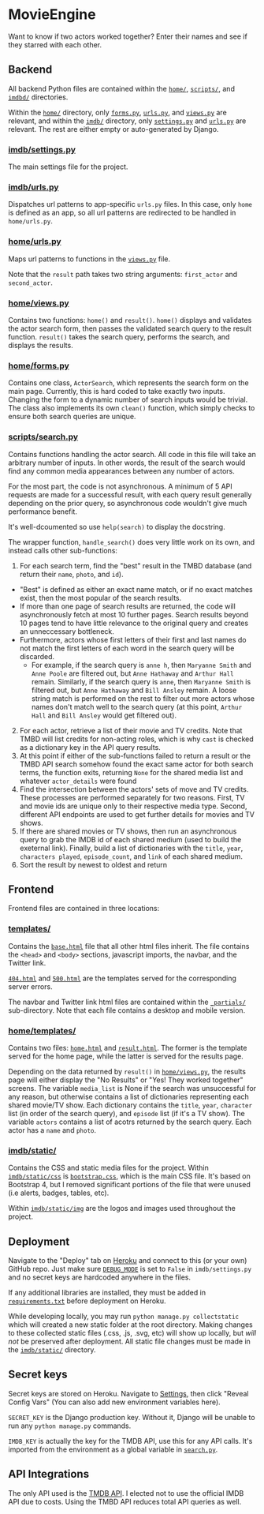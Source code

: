 # MovieEngine

Want to know if two actors worked together? Enter their names and see if they starred with each other.

## Backend

All backend Python files are contained within the [`home/`](https://github.com/sfergusond/imdb/tree/master/home), [`scripts/`](https://github.com/sfergusond/imdb/tree/master/home), and [`imdbd/`](https://github.com/sfergusond/imdb/tree/master/home) directories.

Within the [`home/`](https://github.com/sfergusond/imdb/tree/master/home) directory, only [`forms.py`](https://github.com/sfergusond/imdb/blob/master/home/forms.py), [`urls.py`](https://github.com/sfergusond/imdb/blob/master/home/urls.py), and [`views.py`](https://github.com/sfergusond/imdb/blob/master/home/views.py) are relevant, and within the [`imdb/`](https://github.com/sfergusond/imdb/tree/master/imdb) directory, only [`settings.py`](https://github.com/sfergusond/imdb/blob/master/imdb/settings.py) and [`urls.py`](https://github.com/sfergusond/imdb/blob/master/imdb/urls.py) are relevant. The rest are either empty or auto-generated by Django.

### [imdb/settings.py](https://github.com/sfergusond/imdb/blob/master/imdb/settings.py)

The main settings file for the project.

### [imdb/urls.py](https://github.com/sfergusond/imdb/blob/master/imdb/urls.py)

Dispatches url patterns to app-specific `urls.py` files. In this case, only `home` is defined as an app, so all url patterns are redirected to be handled in `home/urls.py`.

### [home/urls.py](https://github.com/sfergusond/imdb/blob/master/home/urls.py)

Maps url patterns to functions in the [`views.py`](https://github.com/sfergusond/imdb/blob/master/home/views.py) file. 

Note that the `result` path takes two string arguments: `first_actor` and `second_actor`.

### [home/views.py](https://github.com/sfergusond/imdb/blob/master/home/views.py)

Contains two functions: `home()` and `result()`.
`home()` displays and validates the actor search form, then passes the validated search query to the result function. 
`result()` takes the search query, performs the search, and displays the results.

### [home/forms.py](https://github.com/sfergusond/imdb/blob/master/home/forms.py)

Contains one class, `ActorSearch`, which represents the search form on the main page. Currently, this is hard coded to take exactly two inputs. Changing the form to a dynamic number of search inputs would be trivial. The class also implements its own `clean()` function, which simply checks to ensure both search queries are unique.

### [scripts/search.py](https://github.com/sfergusond/imdb/blob/master/scripts/search.py)

Contains functions handling the actor search. All code in this file will take an arbitrary number of inputs. In other words, the result of the search would find any common media appearances between any number of actors.

For the most part, the code is not asynchronous. A minimum of 5 API requests are made for a successful result, with each query result generally depending on the prior query, so asynchronous code wouldn't give much performance benefit. 

It's well-dcoumented so use `help(search)` to display the docstring.

The wrapper function, `handle_search()` does very little work on its own, and instead calls other sub-functions:
1. For each search term, find the "best" result in the TMBD database (and return their `name`, `photo`, and `id`). 
  - "Best" is defined as either an exact name match, or if no exact matches exist, then the most popular of the search results. 
  - If more than one page of search results are returned, the code will asynchronously fetch at most 10 further pages. Search results beyond 10 pages tend to have little relevance to the original query and creates an unneccessary bottleneck. 
  - Furthermore, actors whose first letters of their first and last names do not match the first letters of each word in the search query will be discarded.
    - For example, if the search query is `anne h`, then `Maryanne Smith` and `Anne Poole` are filtered out, but `Anne Hathaway` and `Arthur Hall` remain. Similarly, if the search query is `anne`, then `Maryanne Smith` is filtered out, but `Anne Hathaway` and `Bill Ansley` remain. A loose string match is performed on the rest to filter out more actors whose names don't match well to the search query (at this point, `Arthur Hall` and `Bill Ansley` would get filtered out).
2. For each actor, retrieve a list of their movie and TV credits. Note that TMBD will list credits for non-acting roles, which is why `cast` is checked as a dictionary key in the API query results.
3. At this point if either of the sub-functions failed to return a result or the TMBD API search somehow found the exact same actor for both search terms, the function exits, returning `None` for the shared media list and whatever `actor_details` were found
3. Find the intersection between the actors' sets of move and TV credits. These processes are performed separately for two reasons. First, TV and movie ids are unique only to their respective media type. Second, different API endpoints are used to get further details for movies and TV shows.
4. If there are shared movies or TV shows, then run an asynchronous query to grab the IMDB id of each shared medium (used to build the exeternal link). Finally, build a list of dictionaries with the `title`, `year`, `characters played`, `episode_count`, and `link` of each shared medium.
5. Sort the result by newest to oldest and return

## Frontend

Frontend files are contained in three locations:

### [templates/](https://github.com/sfergusond/imdb/tree/master/templates)

Contains the [`base.html`](https://github.com/sfergusond/imdb/blob/master/templates/base.html) file that all other html files inherit. The file contains the `<head>` and `<body>` sections, javascript imports, the navbar, and the Twitter link.

[`404.html`](https://github.com/sfergusond/imdb/blob/master/templates/404.html) and [`500.html`](https://github.com/sfergusond/imdb/blob/master/templates/500.html) are the templates served for the corresponding server errors.

The navbar and Twitter link html files are contained within the [`_partials/`](https://github.com/sfergusond/imdb/tree/master/templates/_partials) sub-directory. Note that each file contains a desktop and mobile version.

### [home/templates/](https://github.com/sfergusond/imdb/tree/master/home/templates)

Contains two files: [`home.html`](https://github.com/sfergusond/imdb/blob/master/home/templates/home.html) and [`result.html`](https://github.com/sfergusond/imdb/blob/master/home/templates/result.html). The former is the template served for the home page, while the latter is served for the results page. 

Depending on the data returned by `result()` in [`home/views.py`](https://github.com/sfergusond/imdb/blob/master/home/views.py), the results page will either display the "No Results" or "Yes! They worked together" screens. The variable `media_list` is None if the search was unsuccessful for any reason, but otherwise contains a list of dictionaries representing each shared movie/TV show. Each dictionary contains the `title`, `year`, `character` list (in order of the search query), and `episode` list (if it's a TV show). The variable `actors` contains a list of acotrs returned by the search query. Each actor has a `name` and `photo`.

### [imdb/static/](https://github.com/sfergusond/imdb/tree/master/imdb/static)

Contains the CSS and static media files for the project. Within [`imdb/static/css`](https://github.com/sfergusond/imdb/tree/master/imdb/static/css) is [`bootstrap.css`](https://github.com/sfergusond/imdb/blob/master/imdb/static/css/bootstrap.css), which is the main CSS file. It's based on Bootstrap 4, but I removed significant portions of the file that were unused (i.e alerts, badges, tables, etc). 

Within [`imdb/static/img`](https://github.com/sfergusond/imdb/tree/master/imdb/static/img) are the logos and images used throughout the project.

## Deployment

Navigate to the "Deploy" tab on [Heroku](https://dashboard.heroku.com/apps/imdbactorsearch/deploy/github) and connect to this (or your own) GitHub repo. Just make sure [`DEBUG_MODE`](https://github.com/sfergusond/imdb/blob/master/imdb/settings.py#L27) is set to `False` in `imdb/settings.py` and no secret keys are hardcoded anywhere in the files. 

If any additional libraries are installed, they must be added in [`requirements.txt`](https://github.com/sfergusond/imdb/blob/master/requirements.txt) before deployment on Heroku. 

While developing locally, you may run `python manage.py collectstatic` which will created a new static folder at the root directory. Making changes to these collected static files (.css, .js, .svg, etc) will show up locally, but _will not_ be preserved after deployment. All static file changes must be made in the [`imdb/static/`](https://github.com/sfergusond/imdb/tree/master/imdb/static) directory.

## Secret keys

Secret keys are stored on Heroku. Navigate to [Settings](https://dashboard.heroku.com/apps/imdbactorsearch/settings), then click "Reveal Config Vars" (You can also add new environment variables here). 

`SECRET_KEY` is the Django production key. Without it, Django will be unable to run any `python manage.py` commands.

`IMDB_KEY` is actually the key for the TMDB API, use this for any API calls. It's imported from the environment as a global variable in [`search.py`](https://github.com/sfergusond/imdb/blob/master/scripts/search.py).

## API Integrations

The only API used is the [TMDB API](https://developers.themoviedb.org/3). I elected not to use the official IMDB API due to costs. Using the TMBD API reduces total API queries as well.



